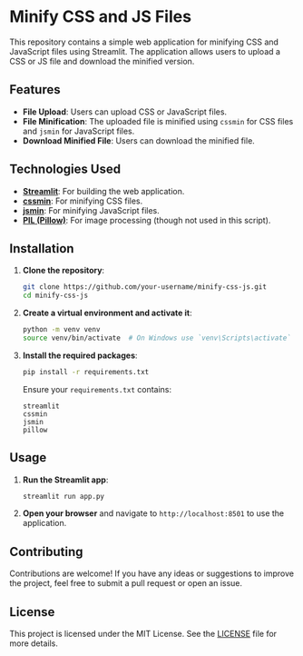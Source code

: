 # Minify CSS and JS Files

This repository contains a simple web application for minifying CSS and JavaScript files using Streamlit. The application allows users to upload a CSS or JS file and download the minified version.

## Features

- **File Upload**: Users can upload CSS or JavaScript files.
- **File Minification**: The uploaded file is minified using `cssmin` for CSS files and `jsmin` for JavaScript files.
- **Download Minified File**: Users can download the minified file.

## Technologies Used

- **[Streamlit](https://streamlit.io/)**: For building the web application.
- **[cssmin](https://pypi.org/project/cssmin/)**: For minifying CSS files.
- **[jsmin](https://pypi.org/project/jsmin/)**: For minifying JavaScript files.
- **[PIL (Pillow)](https://python-pillow.org/)**: For image processing (though not used in this script).

## Installation

1. **Clone the repository**:
   ```bash
   git clone https://github.com/your-username/minify-css-js.git
   cd minify-css-js
   ```

2. **Create a virtual environment and activate it**:
   ```bash
   python -m venv venv
   source venv/bin/activate  # On Windows use `venv\Scripts\activate`
   ```

3. **Install the required packages**:
   ```bash
   pip install -r requirements.txt
   ```

   Ensure your `requirements.txt` contains:
   ```text
   streamlit
   cssmin
   jsmin
   pillow
   ```

## Usage

1. **Run the Streamlit app**:
   ```bash
   streamlit run app.py
   ```

2. **Open your browser** and navigate to `http://localhost:8501` to use the application.


## Contributing

Contributions are welcome! If you have any ideas or suggestions to improve the project, feel free to submit a pull request or open an issue.

## License

This project is licensed under the MIT License. See the [LICENSE](LICENSE) file for more details.
